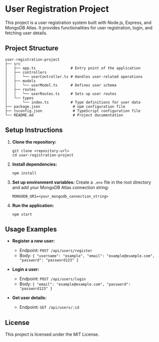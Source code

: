 # User Registration Project

This project is a user registration system built with Node.js, Express, and MongoDB Atlas. It provides functionalities for user registration, login, and fetching user details.

## Project Structure

```
user-registration-project
├── src
│   ├── app.ts                # Entry point of the application
│   ├── controllers
│   │   └── userController.ts # Handles user-related operations
│   ├── models
│   │   └── userModel.ts      # Defines user schema
│   ├── routes
│   │   └── userRoutes.ts     # Sets up user routes
│   └── types
│       └── index.ts          # Type definitions for user data
├── package.json               # npm configuration file
├── tsconfig.json              # TypeScript configuration file
└── README.md                  # Project documentation
```

## Setup Instructions

1. **Clone the repository:**
   ```
   git clone <repository-url>
   cd user-registration-project
   ```

2. **Install dependencies:**
   ```
   npm install
   ```

3. **Set up environment variables:**
   Create a `.env` file in the root directory and add your MongoDB Atlas connection string:
   ```
   MONGODB_URI=<your_mongodb_connection_string>
   ```

4. **Run the application:**
   ```
   npm start
   ```

## Usage Examples

- **Register a new user:**
  - Endpoint: `POST /api/users/register`
  - Body: `{ "username": "example", "email": "example@example.com", "password": "password123" }`

- **Login a user:**
  - Endpoint: `POST /api/users/login`
  - Body: `{ "email": "example@example.com", "password": "password123" }`

- **Get user details:**
  - Endpoint: `GET /api/users/:id`

## License

This project is licensed under the MIT License.